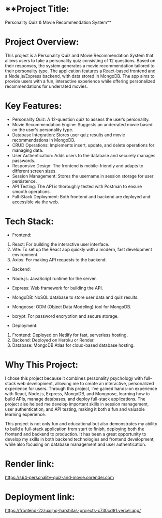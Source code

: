 # **Project Title:
Personality Quiz & Movie Recommendation System**

# **Project Overview:**

This project is a Personality Quiz and Movie Recommendation System that allows users to take a personality quiz consisting of 12 questions. Based on their responses, the system generates a movie recommendation tailored to their personality type. The application features a React-based frontend and a Node.js/Express backend, with data stored in MongoDB. The app aims to provide users with a fun, interactive experience while offering personalized recommendations for underrated movies.

# **Key Features:**
- Personality Quiz: A 12-question quiz to assess the user’s personality.
- Movie Recommendation Engine: Suggests an underrated movie based on the user's personality type.
- Database Integration: Stores user quiz results and movie recommendations in MongoDB.
- CRUD Operations: Implements insert, update, and delete operations for managing data.
- User Authentication: Adds users to the database and securely manages passwords.
- Responsive Design: The frontend is mobile-friendly and adapts to different screen sizes.
- Session Management: Stores the username in session storage for user persistence.
- API Testing: The API is thoroughly tested with Postman to ensure smooth operations.
- Full-Stack Deployment: Both frontend and backend are deployed and accessible via the web.

# **Tech Stack:**

 - Frontend:

1. React: For building the interactive user interface.
2. Vite: To set up the React app quickly with a modern, fast development environment.
3. Axios: For making API requests to the backend.

 - Backend:

- Node.js: JavaScript runtime for the server.
- Express: Web framework for building the API.
- MongoDB: NoSQL database to store user data and quiz results.
- Mongoose: ODM (Object Data Modeling) tool for MongoDB.
- bcrypt: For password encryption and secure storage.

- Deployment:

1. Frontend: Deployed on Netlify for fast, serverless hosting.
2. Backend: Deployed on Heroku or Render.
3. Database: MongoDB Atlas for cloud-based database hosting.

# **Why This Project:**

I chose this project because it combines personality psychology with full-stack web development, allowing me to create an interactive, personalized experience for users. Through this project, I’ve gained hands-on experience with React, Node.js, Express, MongoDB, and Mongoose, learning how to build APIs, manage databases, and deploy full-stack applications. The project also helped me develop important skills in session management, user authentication, and API testing, making it both a fun and valuable learning experience.

This project is not only fun and educational but also demonstrates my ability to build a full-stack application from start to finish, deploying both the frontend and backend to production. It has been a great opportunity to develop my skills in both backend technologies and frontend development, while also focusing on database management and user authentication.

# **Render link:**
https://s64-personality-quiz-and-movie.onrender.com

# **Deployment link:**
https://frontend-2zzuxijhq-harshitas-projects-c730cd81.vercel.app/